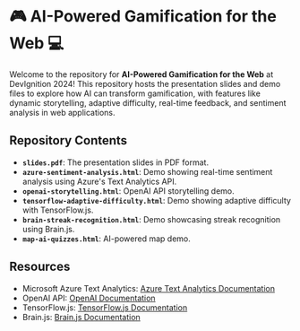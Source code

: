 # 🎮 AI-Powered Gamification for the Web 💻

Welcome to the repository for **AI-Powered Gamification for the Web** at DevIgnition 2024! This repository hosts the presentation slides and demo files to explore how AI can transform gamification, with features like dynamic storytelling, adaptive difficulty, real-time feedback, and sentiment analysis in web applications.

## Repository Contents

- **`slides.pdf`**: The presentation slides in PDF format.
- **`azure-sentiment-analysis.html`**: Demo showing real-time sentiment analysis using Azure's Text Analytics API.
- **`openai-storytelling.html`**: OpenAI API storytelling demo.
- **`tensorflow-adaptive-difficulty.html`**: Demo showing adaptive difficulty with TensorFlow.js.
- **`brain-streak-recognition.html`**: Demo showcasing streak recognition using Brain.js.
- **`map-ai-quizzes.html`**: AI-powered map demo.

## Resources
- Microsoft Azure Text Analytics: [Azure Text Analytics Documentation](https://azure.microsoft.com/en-us/products/ai-services/ai-language)
- OpenAI API: [OpenAI Documentation](https://platform.openai.com/docs/overview)
- TensorFlow.js: [TensorFlow.js Documentation](https://www.tensorflow.org/js)
- Brain.js: [Brain.js Documentation](https://brain.js.org)
